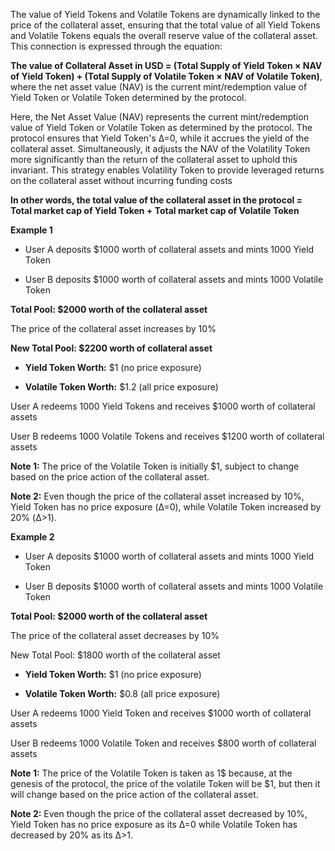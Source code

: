 The value of Yield Tokens and Volatile Tokens are dynamically linked to the price of the collateral asset, ensuring that the total value of all Yield Tokens and Volatile Tokens equals the overall reserve value of the collateral asset. This connection is expressed through the equation:

**The value of Collateral Asset in USD = (Total Supply of Yield Token × NAV of Yield Token) + (Total Supply of Volatile Token × NAV of Volatile Token)**, where the net asset value (NAV) is the current mint/redemption value of Yield Token or Volatile Token determined by the protocol.


Here, the Net Asset Value (NAV) represents the current mint/redemption value of Yield Token or Volatile Token as determined by the protocol. The protocol ensures that Yield Token's Δ=0, while it accrues the yield of the collateral asset. Simultaneously, it adjusts the NAV of the Volatility Token more significantly than the return of the collateral asset to uphold this invariant. This strategy enables Volatility Token to provide leveraged returns on the collateral asset without incurring funding costs

**In other words, the total value of the collateral asset in the protocol = Total market cap of Yield Token + Total market cap of Volatile Token**

**Example 1**

-   User A deposits $1000 worth of collateral assets and mints 1000 Yield Token

-   User B deposits $1000 worth of collateral assets and mints 1000 Volatile Token

**Total Pool: $2000 worth of the collateral asset**

The price of the collateral asset increases by 10%

**New Total Pool: $2200 worth of collateral asset**

-   **Yield Token Worth:** $1 (no price exposure)

-   **Volatile Token Worth:** $1.2 (all price exposure)

User A redeems 1000 Yield Tokens and receives $1000 worth of collateral assets

User B redeems 1000 Volatile Tokens and receives $1200 worth of collateral assets

**Note 1:** The price of the Volatile Token is initially $1, subject to change based on the price action of the collateral asset.

**Note 2:** Even though the price of the collateral asset increased by 10%, Yield Token has no price exposure (Δ=0), while Volatile Token increased by 20% (Δ>1).

**Example 2**

-   User A deposits $1000 worth of collateral assets and mints 1000 Yield Token

-   User B deposits $1000 worth of collateral assets and mints 1000 Volatile Token

**Total Pool: $2000 worth of the collateral asset**

The price of the collateral asset decreases by 10%

New Total Pool: $1800 worth of the collateral asset

-   **Yield Token Worth:** $1 (no price exposure)

-   **Volatile Token Worth:** $0.8 (all price exposure)

User A redeems 1000 Yield Token and receives $1000 worth of collateral assets

User B redeems 1000 Volatile Token and receives $800 worth of collateral assets

**Note 1:** The price of the Volatile Token is taken as 1$ because, at the genesis of the protocol, the price of the volatile Token will be $1, but then it will change based on the price action of the collateral asset.

**Note 2:** Even though the price of the collateral asset decreased by 10%, Yield Token has no price exposure as its Δ=0 while Volatile Token has decreased by 20% as its Δ>1.